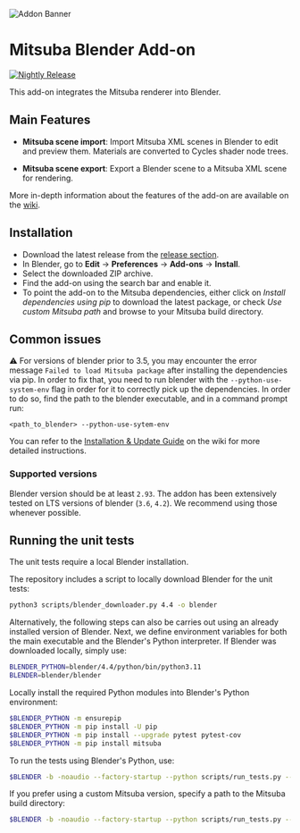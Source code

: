 ![Addon Banner](res/banner.jpg)

# Mitsuba Blender Add-on

[![Nightly Release](https://github.com/mitsuba-renderer/mitsuba-blender/actions/workflows/nightly_release.yml/badge.svg)](https://github.com/mitsuba-renderer/mitsuba-blender/actions/workflows/nightly_release.yml)

This add-on integrates the Mitsuba renderer into Blender.

## Main Features

* **Mitsuba scene import**: Import Mitsuba XML scenes in Blender to edit and preview them. Materials are converted to Cycles shader node trees.

* **Mitsuba scene export**: Export a Blender scene to a Mitsuba XML scene for rendering.

More in-depth information about the features of the add-on are available on the [wiki](https://github.com/mitsuba-renderer/mitsuba-blender/wiki).

## Installation

- Download the latest release from the [release section](https://github.com/mitsuba-renderer/mitsuba-blender/releases).
- In Blender, go to **Edit** -> **Preferences** -> **Add-ons** -> **Install**.
- Select the downloaded ZIP archive.
- Find the add-on using the search bar and enable it.
- To point the add-on to the Mitsuba dependencies, either click on *Install dependencies using pip* to download the latest package, or check *Use custom Mitsuba path* and browse to your Mitsuba build directory.

## Common issues

:warning: For versions of blender prior to 3.5, you may encounter the error message `Failed to load Mitsuba package` after installing the dependencies via pip. In order to fix that, you need to run blender with the `--python-use-system-env` flag in order for it to correctly pick up the dependencies. In order to do so, find the path to the blender executable, and in a command prompt run:
```
<path_to_blender> --python-use-sytem-env
```

You can refer to the [Installation & Update Guide](https://github.com/mitsuba-renderer/mitsuba-blender/wiki/Installation-&-Update-Guide) on the wiki for more detailed instructions.

### Supported versions

Blender version should be at least `2.93`. The addon has been extensively tested
on LTS versions of blender (`3.6`, `4.2`). We recommend using those whenever
possible.

## Running the unit tests

The unit tests require a local Blender installation.

The repository includes a script to locally download Blender for the unit tests:
```bash
python3 scripts/blender_downloader.py 4.4 -o blender
```
Alternatively, the following steps can also be carries out using an already installed version of Blender. Next, we define environment variables for both the main executable and the Blender's Python interpreter. If Blender was downloaded locally, simply use:
```bash
BLENDER_PYTHON=blender/4.4/python/bin/python3.11
BLENDER=blender/blender
```

Locally install the required Python modules into Blender's Python environment:
```bash
$BLENDER_PYTHON -m ensurepip
$BLENDER_PYTHON -m pip install -U pip
$BLENDER_PYTHON -m pip install --upgrade pytest pytest-cov
$BLENDER_PYTHON -m pip install mitsuba
```

To run the tests using Blender's Python, use:

```bash
$BLENDER -b -noaudio --factory-startup --python scripts/run_tests.py -- -v --cov=mitsuba-blender
```

If you prefer using a custom Mitsuba version, specify a path to the Mitsuba build directory:
```bash
$BLENDER -b -noaudio --factory-startup --python scripts/run_tests.py --mitsuba /some/path/mitsuba3/build -- -v --cov=mitsuba-blender
``` 

